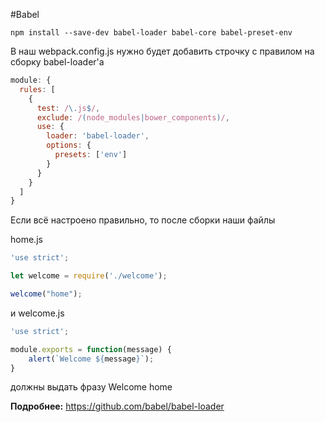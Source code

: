 #Babel

```
npm install --save-dev babel-loader babel-core babel-preset-env
```

В наш webpack.config.js нужно будет добавить строчку с правилом на сборку babel-loader'a

```js
module: {
  rules: [
    {
      test: /\.js$/,
      exclude: /(node_modules|bower_components)/,
      use: {
        loader: 'babel-loader',
        options: {
          presets: ['env']
        }
      }
    }
  ]
}
```

Если всё настроено правильно, то после сборки наши файлы

home.js

```js
'use strict';

let welcome = require('./welcome');

welcome("home");
```

и welcome.js

```js
'use strict';

module.exports = function(message) {
    alert(`Welcome ${message}`);
}
```

должны выдать фразу Welcome home


**Подробнее:**
https://github.com/babel/babel-loader